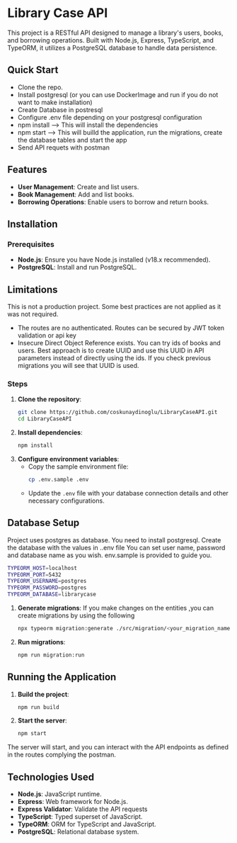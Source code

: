 
# Library Case API

This project is a RESTful API designed to manage a library's users, books, and borrowing operations. Built with Node.js, Express, TypeScript, and TypeORM, it utilizes a PostgreSQL database to handle data persistence.

## Quick Start
- Clone the repo. 
- Install postgresql (or you can use DockerImage and run if you do not want to make installation)
- Create Database in postresql
- Configure .env file depending on your postgresql configuration
- npm install  --> This will install the dependencies
- npm start --> This will builld the application, run the migrations, create the database tables and start the app
- Send API requets with postman

## Features

- **User Management**: Create and list users.
- **Book Management**: Add and list books.
- **Borrowing Operations**: Enable users to borrow and return books.

## Installation

### Prerequisites

- **Node.js**: Ensure you have Node.js installed (v18.x recommended).
- **PostgreSQL**: Install and run PostgreSQL.

## Limitations
This is not a production project. Some best practices are not applied as it was not required.
- The routes are no authenticated. Routes can be secured by JWT token validation or api key
- Insecure Direct Object Reference exists. You can try ids of books and users. Best approach is to create UUID and use this UUID in API parameters instead of directly using the ids. If you check previous migrations you will see that UUID is used.

### Steps

1. **Clone the repository**:
   ```bash
   git clone https://github.com/coskunaydinoglu/LibraryCaseAPI.git
   cd LibraryCaseAPI
   ```
2. **Install dependencies**:
   ```bash
   npm install
   ```
3. **Configure environment variables**:
   - Copy the sample environment file:
     ```bash
     cp .env.sample .env
     ```
   - Update the `.env` file with your database connection details and other necessary configurations.

## Database Setup
Project uses postgres as database. You need to install postgresql. Create the database with the values in ..env file
You can set user name, password and database name as you wish. env.sample is provided to guide you.
```bash
TYPEORM_HOST=localhost
TYPEORM_PORT=5432
TYPEORM_USERNAME=postgres
TYPEORM_PASSWORD=postgres
TYPEORM_DATABASE=librarycase
```

1. **Generate migrations**:
If you make changes on the entities ,you can create migrations by using the following
   ```bash
   npx typeorm migration:generate ./src/migration/<your_migration_name> -d dist/data-source.js
   ```
2. **Run migrations**:
   ```bash
   npm run migration:run
   ```

## Running the Application

1. **Build the project**:
   ```bash
   npm run build
   ```
2. **Start the server**:
   ```bash
   npm start
   ```

The server will start, and you can interact with the API endpoints as defined in the routes complying the postman.

## Technologies Used

- **Node.js**: JavaScript runtime.
- **Express**: Web framework for Node.js.
- **Express Validator**: Validate the API requests
- **TypeScript**: Typed superset of JavaScript.
- **TypeORM**: ORM for TypeScript and JavaScript.
- **PostgreSQL**: Relational database system.



